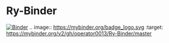 # Ry-Binder
[![Binder](https://mybinder.org/badge_logo.svg)](https://mybinder.org/v2/gh/operator0013/Ry-Binder/master)
.. image:: https://mybinder.org/badge_logo.svg
 :target: https://mybinder.org/v2/gh/operator0013/Ry-Binder/master
 
